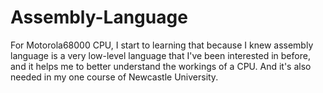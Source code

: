 # Assembly-Language
For Motorola68000 CPU, I start to learning that because I knew assembly language is a very low-level language that I've been interested in before, and it helps me to better understand the workings of a CPU. And it's also needed in my one course of Newcastle University.
